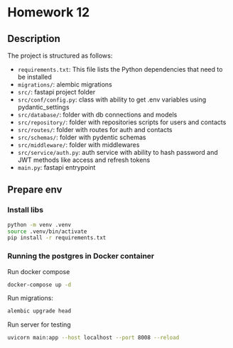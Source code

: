 # Homework 12

## Description

The project is structured as follows:

- `requirements.txt`: This file lists the Python dependencies that need to be installed
- `migrations/`: alembic migrations
- `src/`: fastapi project folder
- `src/conf/config.py`: class with ability to get .env variables using pydantic_settings
- `src/database/`: folder with db connections and models
- `src/repository/`: folder with repositories scripts for users and contacts
- `src/routes/`: folder with routes for auth and contacts
- `src/schemas/`: folder with pydentic schemas
- `src/middleware/`: folder with middlewares
- `src/service/auth.py`: auth service with ability to hash password and JWT methods like access and refresh tokens
- `main.py`: fastapi entrypoint

## Prepare env

### Install libs 

```bash
python -m venv .venv
source .venv/bin/activate
pip install -r requirements.txt
```

### Running the postgres in Docker container

Run docker compose

```bash
docker-compose up -d
```

Run migrations:
```bash
alembic upgrade head
```

Run server for testing

```bash
uvicorn main:app --host localhost --port 8008 --reload
```